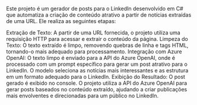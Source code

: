 Este projeto é um gerador de posts para o LinkedIn desenvolvido em C# que automatiza a criação de conteúdo atrativo a partir de notícias extraídas de uma URL. Ele realiza as seguintes etapas:

Extração de Texto: A partir de uma URL fornecida, o projeto utiliza uma requisição HTTP para acessar e extrair o conteúdo da página.
Limpeza do Texto: O texto extraído é limpo, removendo quebras de linha e tags HTML, tornando-o mais adequado para processamento.
Integração com Azure OpenAI: O texto limpo é enviado para a API do Azure OpenAI, onde é processado com um prompt específico para gerar um post atrativo para o LinkedIn. O modelo seleciona as notícias mais interessantes e as estrutura em um formato adequado para o LinkedIn.
Exibição do Resultado: O post gerado é exibido no console.
O projeto utiliza a API do Azure OpenAI para gerar posts baseados no conteúdo extraído, ajudando a criar publicações mais envolventes e direcionadas para um público no LinkedIn.
